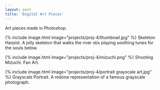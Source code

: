 ```yaml
---
layout: post
title: 'Digital Art Pieces'
---
```


Art pieces made in Photoshop.

{% include image.html image="projects/proj-4/thumbnail.jpg" %}
Skeleton Harpist. A jolly skeleton that walks the river stix playing soothing tunes for the souls below.

{% include image.html image="projects/proj-4/mizuchi.png" %}
Shooting Mizuchi. Fan Art.

{% include image.html image="projects/proj-4/portrait grayscale art.jpg" %}
Grayscale Portrait. A redone representation of a famous grayscale photograph.
